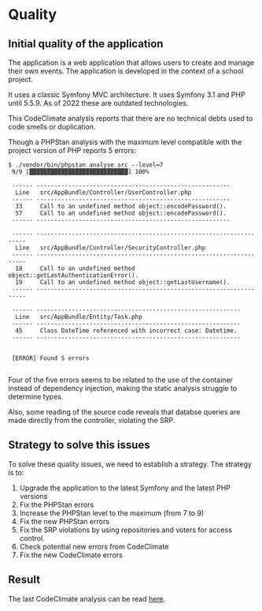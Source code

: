 # Quality

## Initial quality of the application

The application is a web application that allows users to create and manage their own events. The application is
developed in the context of a school project.

It uses a classic Symfony MVC architecture. It uses Symfony 3.1 and PHP until 5.5.9. As of 2022 these are outdated
technologies.

This CodeClimate analysis reports that there are no technical debts used to code smells or duplication.

Though a PHPStan analysis with the maximum level compatible with the project version of PHP reports 5 errors:

```text
$ ./vendor/bin/phpstan analyse src --level=7
 9/9 [▓▓▓▓▓▓▓▓▓▓▓▓▓▓▓▓▓▓▓▓▓▓▓▓▓▓▓▓] 100%

 ------ ------------------------------------------------------- 
  Line   src/AppBundle/Controller/UserController.php            
 ------ ------------------------------------------------------- 
  33     Call to an undefined method object::encodePassword().  
  57     Call to an undefined method object::encodePassword().  
 ------ ------------------------------------------------------- 

 ------ ------------------------------------------------------------------- 
  Line   src/AppBundle/Controller/SecurityController.php                    
 ------ ------------------------------------------------------------------- 
  18     Call to an undefined method object::getLastAuthenticationError().  
  19     Call to an undefined method object::getLastUsername().             
 ------ ------------------------------------------------------------------- 

 ------ ---------------------------------------------------------- 
  Line   src/AppBundle/Entity/Task.php                             
 ------ ---------------------------------------------------------- 
  45     Class DateTime referenced with incorrect case: Datetime.  
 ------ ---------------------------------------------------------- 

                                                                                                                        
 [ERROR] Found 5 errors                                                                                                 
                                                                                                                        
```

Four of the five errors seems to be related to the use of the container instead of dependency injection, making the
static analysis struggle to determine types.

Also, some reading of the source code reveals that databse queries are made directly from the controller, violating the
SRP.

## Strategy to solve this issues

To solve these quality issues, we need to establish a strategy. The strategy is to:
1. Upgrade the application to the latest Symfony and the latest PHP versions
2. Fix the PHPStan errors
3. Increase the PHPStan level to the maximum (from 7 to 9)
4. Fix the new PHPStan errors
5. Fix the SRP violations by using repositories and voters for access control.
6. Check potential new errors from CodeClimate
7. Fix the new CodeClimate errors

## Result

The last CodeClimate analysis can be read [here](https://codeclimate.com/github/AlexandreGerault/p8_todo_list).
